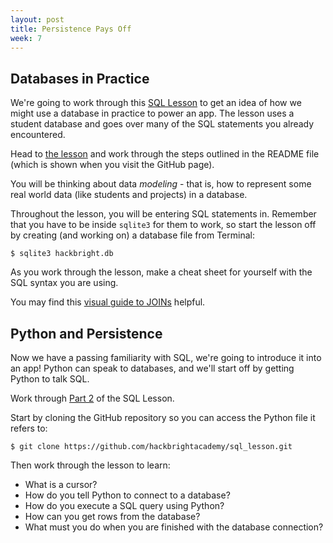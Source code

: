 ```yaml
---
layout: post
title: Persistence Pays Off
week: 7
---
```


## Databases in Practice

We're going to work through this [SQL Lesson](https://github.com/hackbrightacademy/sql_lesson) to get an idea of how we might use a database in practice to power an app. The lesson uses a student database and goes over many of the SQL statements you already encountered.

Head to [the lesson](https://github.com/hackbrightacademy/sql_lesson) and work through the steps outlined in the README file (which is shown when you visit the GitHub page). 

You will be thinking about data *modeling* - that is, how to represent some real world data (like students and projects) in a database.

Throughout the lesson, you will be entering SQL statements in. Remember that you have to be inside `sqlite3` for them to work, so start the lesson off by creating (and working on) a database file from Terminal:

```
$ sqlite3 hackbright.db
```

As you work through the lesson, make a cheat sheet for yourself with the SQL syntax you are using.

You may find this [visual guide to JOINs](http://blog.codinghorror.com/a-visual-explanation-of-sql-joins/) helpful.

## Python and Persistence

Now we have a passing familiarity with SQL, we're going to introduce it into an app! Python can speak to databases, and we'll start off by getting Python to talk SQL.

Work through [Part 2](https://github.com/hackbrightacademy/sql_lesson/blob/master/PART2-HB_APP.md) of the SQL Lesson.

Start by cloning the GitHub repository so you can access the Python file it refers to:

```
$ git clone https://github.com/hackbrightacademy/sql_lesson.git
```

Then work through the lesson to learn:

* What is a cursor?
* How do you tell Python to connect to a database?
* How do you execute a SQL query using Python?
* How can you get rows from the database?
* What must you do when you are finished with the database connection?